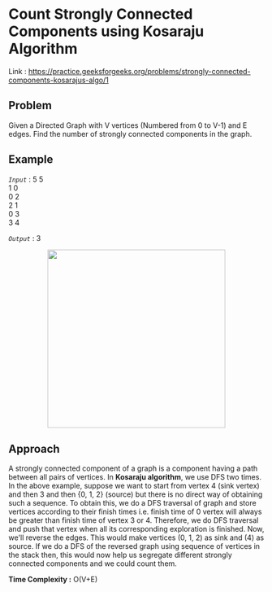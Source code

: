 # Count Strongly Connected Components using Kosaraju Algorithm

Link : https://practice.geeksforgeeks.org/problems/strongly-connected-components-kosarajus-algo/1

## Problem

Given a Directed Graph with V vertices (Numbered from 0 to V-1) and E edges. Find the number of strongly connected components in the graph.

## Example

<em>`Input`</em> : 5 5</br>
1 0</br>
0 2</br>
2 1</br>
0 3</br>
3 4</br>

<em>`Output`</em> : 3

<p align="center"> <img src="https://user-images.githubusercontent.com/61552413/135741920-8b441174-ab64-4586-ab2d-4c856aff8abf.png" height="350"> </p>

## Approach

A strongly connected component of a graph is a component having a path between all pairs of vertices.
In <strong>Kosaraju algorithm</strong>, we use DFS two times. In the above example, suppose we want to start from vertex 4 (sink vertex) and then 3 and then {0, 1, 2} (source) but there is no direct way of obtaining such a sequence.
To obtain this, we do a DFS traversal of graph and store vertices according to their finish times i.e. finish time of 0 vertex will always be greater than finish time of vertex 3 or 4. Therefore, we do DFS traversal and push that vertex when all its corresponding exploration is finished.
Now, we'll reverse the edges. This would make vertices (0, 1, 2) as sink and (4) as source. If we do a DFS of the reversed graph using sequence of vertices in the stack then, this would now help us segregate different strongly connected components and we could count them.

<strong>Time Complexity :</strong> O(V+E)
